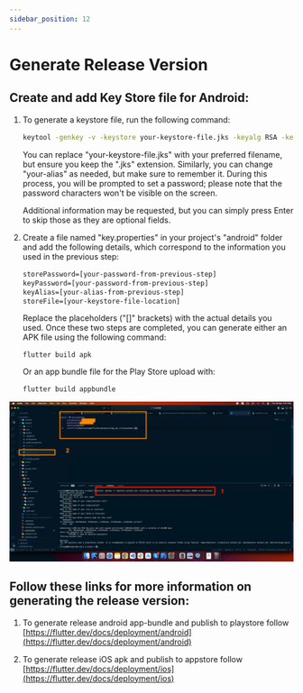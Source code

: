 ```yaml
---
sidebar_position: 12
---
```


# Generate Release Version

## Create and add Key Store file for Android:

1. To generate a keystore file, run the following command:

   ```bash
   keytool -genkey -v -keystore your-keystore-file.jks -keyalg RSA -keysize 2048 -validity 10000 -alias your-alias
   ```

   You can replace "your-keystore-file.jks" with your preferred filename, but ensure you keep the ".jks" extension. Similarly, you can change "your-alias" as needed, but make sure to remember it. During this process, you will be prompted to set a password; please note that the password characters won't be visible on the screen.

   Additional information may be requested, but you can simply press Enter to skip those as they are optional fields.

2. Create a file named "key.properties" in your project's "android" folder and add the following details, which correspond to the information you used in the previous step:

   ```
   storePassword=[your-password-from-previous-step]
   keyPassword=[your-password-from-previous-step]
   keyAlias=[your-alias-from-previous-step]
   storeFile=[your-keystore-file-location]
   ```

   Replace the placeholders ("[]" brackets) with the actual details you used. Once these two steps are completed, you can generate either an APK file using the following command:

   ```bash
   flutter build apk
   ```

   Or an app bundle file for the Play Store upload with:

   ```bash
   flutter build appbundle
   ```

![e-School SaaS](../../static/images/installation/app/generatKeyStorefile.png)

## Follow these links for more information on generating the release version:

1. To generate release android app-bundle and publish to playstore follow
   [https://flutter.dev/docs/deployment/android](https://flutter.dev/docs/deployment/android)

2. To generate release iOS apk and publish to appstore follow
   [https://flutter.dev/docs/deployment/ios](https://flutter.dev/docs/deployment/ios) 
